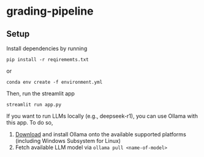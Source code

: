 # grading-pipeline

## Setup
Install dependencies by running
```
pip install -r reqirememts.txt
```

or

```
conda env create -f environment.yml
```

Then, run the streamlit app
```
streamlit run app.py
```

If you want to run LLMs locally (e.g., deepseek-r1), you can use Ollama with this app. To do so,

1. [Download](https://ollama.ai/download) and install Ollama onto the available supported platforms (including Windows Subsystem for Linux)
2. Fetch available LLM model via `ollama pull <name-of-model>`